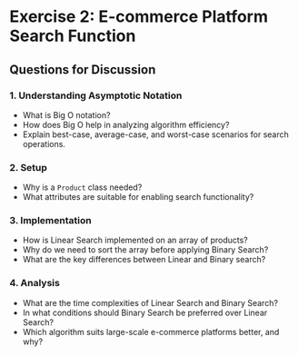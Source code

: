 # Exercise 2: E-commerce Platform Search Function

## Questions for Discussion

### 1. Understanding Asymptotic Notation
- What is Big O notation?
- How does Big O help in analyzing algorithm efficiency?
- Explain best-case, average-case, and worst-case scenarios for search operations.

### 2. Setup
- Why is a `Product` class needed?
- What attributes are suitable for enabling search functionality?

### 3. Implementation
- How is Linear Search implemented on an array of products?
- Why do we need to sort the array before applying Binary Search?
- What are the key differences between Linear and Binary search?

### 4. Analysis
- What are the time complexities of Linear Search and Binary Search?
- In what conditions should Binary Search be preferred over Linear Search?
- Which algorithm suits large-scale e-commerce platforms better, and why?

